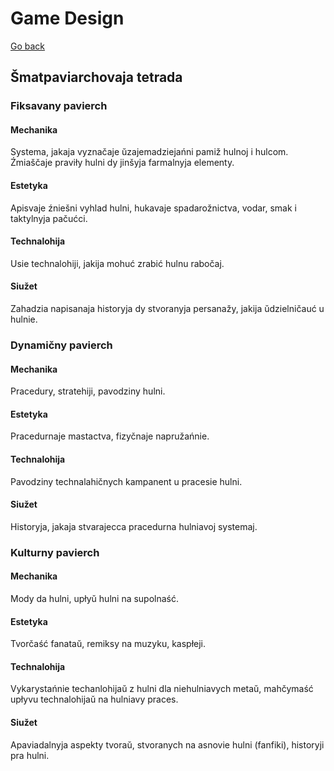 # Game Design
[Go back](../../../README.md)
## Šmatpaviarchovaja tetrada
### Fiksavany pavierch
#### Mechanika
Systema, jakaja vyznačaje ŭzajemadziejańni pamiž hulnoj i hulcom. Źmiaščaje praviły hulni dy jinšyja farmalnyja elementy.
#### Estetyka
Apisvaje źniešni vyhlad hulni, hukavaje spadarožnictva, vodar, smak i taktylnyja pačućci.
#### Technalohija
Usie technalohiji, jakija mohuć zrabić hulnu rabočaj.
#### Siužet
Zahadzia napisanaja historyja dy stvoranyja persanažy, jakija ŭdzielničauć u hulnie.
### Dynamičny pavierch
#### Mechanika
Pracedury, stratehiji, pavodziny hulni.
#### Estetyka
Pracedurnaje mastactva, fizyčnaje napružańnie.
#### Technalohija
Pavodziny technalahičnych kampanent u pracesie hulni.
#### Siužet
Historyja, jakaja stvarajecca pracedurna hulniavoj systemaj.
### Kulturny pavierch
#### Mechanika
Mody da hulni, upłyŭ hulni na supolnaść.
#### Estetyka
Tvorčaść fanataŭ, remiksy na muzyku, kaspłeji.
#### Technalohija
Vykarystańnie techanlohijaŭ z hulni dla niehulniavych metaŭ, mahčymaść upłyvu technalohijaŭ na hulniavy praces.
#### Siužet
Apaviadalnyja aspekty tvoraŭ, stvoranych na asnovie hulni (fanfiki), historyji pra hulni.